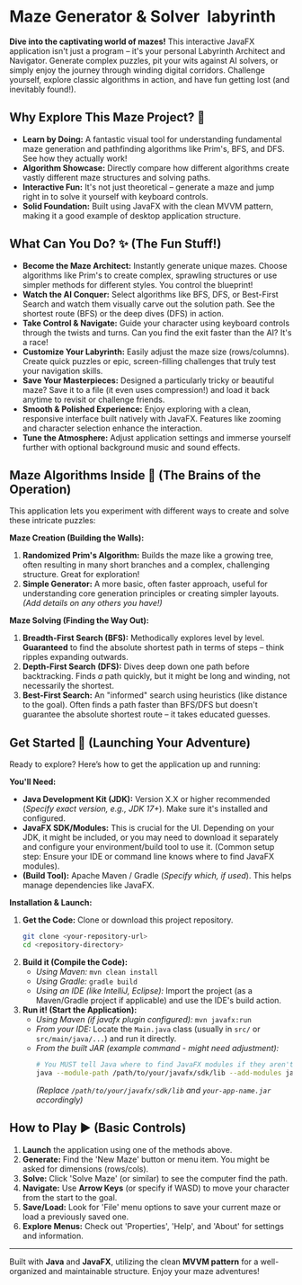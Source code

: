 # Maze Generator & Solver ️ labyrinth

**Dive into the captivating world of mazes!** This interactive JavaFX application isn't just a program – it's your personal Labyrinth Architect and Navigator. Generate complex puzzles, pit your wits against AI solvers, or simply enjoy the journey through winding digital corridors. Challenge yourself, explore classic algorithms in action, and have fun getting lost (and inevitably found!).

## Why Explore This Maze Project? 🤔

* **Learn by Doing:** A fantastic visual tool for understanding fundamental maze generation and pathfinding algorithms like Prim's, BFS, and DFS. See how they actually work!
* **Algorithm Showcase:** Directly compare how different algorithms create vastly different maze structures and solving paths.
* **Interactive Fun:** It's not just theoretical – generate a maze and jump right in to solve it yourself with keyboard controls.
* **Solid Foundation:** Built using JavaFX with the clean MVVM pattern, making it a good example of desktop application structure.

## What Can You Do? ✨ (The Fun Stuff!)

* **Become the Maze Architect:** Instantly generate unique mazes. Choose algorithms like Prim's to create complex, sprawling structures or use simpler methods for different styles. You control the blueprint!
* **Watch the AI Conquer:** Select algorithms like BFS, DFS, or Best-First Search and watch them visually carve out the solution path. See the shortest route (BFS) or the deep dives (DFS) in action.
* **Take Control & Navigate:** Guide your character using keyboard controls through the twists and turns. Can you find the exit faster than the AI? It's a race!
* **Customize Your Labyrinth:** Easily adjust the maze size (rows/columns). Create quick puzzles or epic, screen-filling challenges that truly test your navigation skills.
* **Save Your Masterpieces:** Designed a particularly tricky or beautiful maze? Save it to a file (it even uses compression!) and load it back anytime to revisit or challenge friends.
* **Smooth & Polished Experience:** Enjoy exploring with a clean, responsive interface built natively with JavaFX. Features like zooming and character selection enhance the interaction.
* **Tune the Atmosphere:** Adjust application settings and immerse yourself further with optional background music and sound effects.

## Maze Algorithms Inside 🧠 (The Brains of the Operation)

This application lets you experiment with different ways to create and solve these intricate puzzles:

**Maze Creation (Building the Walls):**

1.  **Randomized Prim's Algorithm:** Builds the maze like a growing tree, often resulting in many short branches and a complex, challenging structure. Great for exploration!
2.  **Simple Generator:** A more basic, often faster approach, useful for understanding core generation principles or creating simpler layouts.
    *(Add details on any others you have!)*

**Maze Solving (Finding the Way Out):**

1.  **Breadth-First Search (BFS):** Methodically explores level by level. **Guaranteed** to find the absolute shortest path in terms of steps – think ripples expanding outwards.
2.  **Depth-First Search (DFS):** Dives deep down one path before backtracking. Finds *a* path quickly, but it might be long and winding, not necessarily the shortest.
3.  **Best-First Search:** An "informed" search using heuristics (like distance to the goal). Often finds a path faster than BFS/DFS but doesn't guarantee the absolute shortest route – it takes educated guesses.

## Get Started 🚀 (Launching Your Adventure)

Ready to explore? Here’s how to get the application up and running:

**You'll Need:**

* **Java Development Kit (JDK):** Version X.X or higher recommended (*Specify exact version, e.g., JDK 17+*). Make sure it's installed and configured.
* **JavaFX SDK/Modules:** This is crucial for the UI. Depending on your JDK, it might be included, or you may need to download it separately and configure your environment/build tool to use it. (Common setup step: Ensure your IDE or command line knows where to find JavaFX modules).
* **(Build Tool):** Apache Maven / Gradle (*Specify which, if used*). This helps manage dependencies like JavaFX.

**Installation & Launch:**

1.  **Get the Code:** Clone or download this project repository.
    ```bash
    git clone <your-repository-url>
    cd <repository-directory>
    ```
2.  **Build it (Compile the Code):**
    * *Using Maven:* `mvn clean install`
    * *Using Gradle:* `gradle build`
    * *Using an IDE (like IntelliJ, Eclipse):* Import the project (as a Maven/Gradle project if applicable) and use the IDE's build action.
3.  **Run it! (Start the Application):**
    * *Using Maven (if javafx plugin configured):* `mvn javafx:run`
    * *From your IDE:* Locate the `Main.java` class (usually in `src/` or `src/main/java/...`) and run it directly.
    * *From the built JAR (example command - might need adjustment):*
        ```bash
        # You MUST tell Java where to find JavaFX modules if they aren't bundled
        java --module-path /path/to/your/javafx/sdk/lib --add-modules javafx.controls,javafx.fxml -jar target/your-app-name.jar
        ```
        *(Replace `/path/to/your/javafx/sdk/lib` and `your-app-name.jar` accordingly)*

## How to Play ▶️ (Basic Controls)

1.  **Launch** the application using one of the methods above.
2.  **Generate:** Find the 'New Maze' button or menu item. You might be asked for dimensions (rows/cols).
3.  **Solve:** Click 'Solve Maze' (or similar) to see the computer find the path.
4.  **Navigate:** Use **Arrow Keys** (or specify if WASD) to move your character from the start to the goal.
5.  **Save/Load:** Look for 'File' menu options to save your current maze or load a previously saved one.
6.  **Explore Menus:** Check out 'Properties', 'Help', and 'About' for settings and information.

---

Built with **Java** and **JavaFX**, utilizing the clean **MVVM pattern** for a well-organized and maintainable structure. Enjoy your maze adventures!
